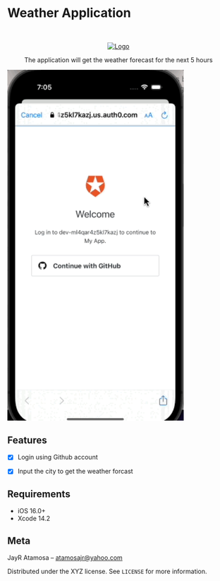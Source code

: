 # Weather Application
<br />
<p align="center">
  <a href="https://github.com/jayr12345/WeatherApp">
    <img src="logo.jpeg" alt="Logo" width="80" height="80">
  </a>
  <p align="center">
    The application will get the weather forecast for the next 5 hours
  </p>
</p>

<p align="row">
<img src= "weather.gif" width="400" >
</p>

## Features

- [x] Login using Github account
- [x] Input the city to get the weather forcast


## Requirements

- iOS 16.0+
- Xcode 14.2



## Meta

JayR Atamosa – atamosajr@yahoo.com

Distributed under the XYZ license. See ``LICENSE`` for more information.

